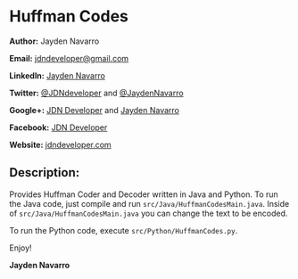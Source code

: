 Huffman Codes
=============

**Author:** Jayden Navarro

**Email:** jdndeveloper@gmail.com

**LinkedIn:** [Jayden Navarro](https://www.linkedin.com/in/jaydennavarro)

**Twitter:** [@JDNdeveloper](https://twitter.com/JDNdeveloper) and [@JaydenNavarro](https://twitter.com/JaydenNavarro)

**Google+:** [JDN Developer](https://plus.google.com/u/0/+Jdndeveloper/posts) and [Jayden Navarro](https://plus.google.com/u/0/+JaydenNavarro/posts)

**Facebook:** [JDN Developer](https://www.facebook.com/jdndeveloper)

**Website:** [jdndeveloper.com](http://www.jdndeveloper.com/)

## Description:
Provides Huffman Coder and Decoder written in Java and Python. To run the Java code, just 
compile and run `src/Java/HuffmanCodesMain.java`. Inside of `src/Java/HuffmanCodesMain.java` you can 
change the text to be encoded. 

To run the Python code, execute `src/Python/HuffmanCodes.py`.

Enjoy!

**Jayden Navarro**
